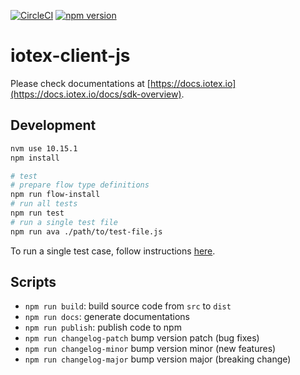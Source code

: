 [![CircleCI](https://circleci.com/gh/iotexproject/iotex-client-js.svg?style=svg)](https://circleci.com/gh/iotexproject/iotex-client-js)
[![npm version](https://badge.fury.io/js/iotex-client-js.svg)](https://badge.fury.io/js/iotex-client-js)

# iotex-client-js

Please check documentations at [https://docs.iotex.io](https://docs.iotex.io/docs/sdk-overview).

## Development

```bash
nvm use 10.15.1
npm install

# test
# prepare flow type definitions
npm run flow-install
# run all tests
npm run test
# run a single test file
npm run ava ./path/to/test-file.js
```

To run a single test case, follow instructions [here](https://github.com/avajs/ava/blob/master/docs/01-writing-tests.md#running-specific-tests).

## Scripts

- `npm run build`: build source code from `src` to `dist`
- `npm run docs`: generate documentations
- `npm run publish`: publish code to npm
- `npm run changelog-patch` bump version patch (bug fixes)
- `npm run changelog-minor` bump version minor (new features)
- `npm run changelog-major` bump version major (breaking change)
